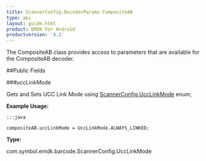 ```yaml
---
title: ScannerConfig.DecoderParams.CompositeAB
type: api
layout: guide.html
product: EMDK For Android
productversion: '4.1'
---
```



The CompositeAB class provides access to parameters that are
 available for the CompositeAB decoder.

##Public Fields

###uccLinkMode

Gets and Sets UCC Link Mode using
 [ ScannerConfig.UccLinkMode](../ScannerConfig-UccLinkMode) enum;
 
 

**Example Usage:**
	
	:::java
	
	compositeAB.uccLinkMode = UccLinkMode.ALWAYS_LINKED;
	


**Type:**

com.symbol.emdk.barcode.ScannerConfig.UccLinkMode









